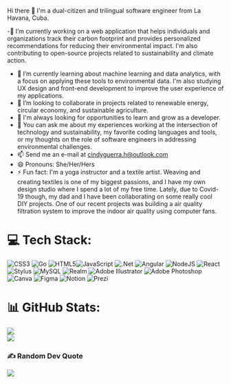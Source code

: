 Hi there 👋 I'm a dual-citizen and trilingual software engineer from La Havana, Cuba. 

-🔭 I’m currently working on a web application that helps individuals and organizations track their carbon footprint and provides personalized recommendations for reducing their environmental impact. I'm also contributing to open-source projects related to sustainability and climate action.
- 🌱 I’m currently learning about machine learning and data analytics, with a focus on applying these tools to environmental data. I'm also studying UX design and front-end development to improve the user experience of my applications.
- 👯 I’m looking to collaborate in projects related to renewable energy, circular economy, and sustainable agriculture.
- 🤔 I'm always looking for opportunities to learn and grow as a developer. 
- 💬 You can ask me about my experiences working at the intersection of technology and sustainability, my favorite coding languages and tools, or my thoughts on the role of software engineers in addressing environmental challenges.
- 📫 Send me an e-mail at cindyguerra.h@outlook.com
- 😄 Pronouns: She/Her/Hers
- ⚡ Fun fact: I'm a yoga instructor and a textile artist. Weaving and creating textiles is one of my biggest passions, and I have my own design studio where I spend a lot of my free time. Lately, due to Covid-19 though, my dad and I have been collaborating on some really cool DIY projects. One of our recent projects was building a air quality filtration system to improve the indoor air quality using computer fans. 

# 💻 Tech Stack:
![CSS3](https://img.shields.io/badge/css3-%231572B6.svg?style=for-the-badge&logo=css3&logoColor=white) ![Go](https://img.shields.io/badge/go-%2300ADD8.svg?style=for-the-badge&logo=go&logoColor=white) ![HTML5](https://img.shields.io/badge/html5-%23E34F26.svg?style=for-the-badge&logo=html5&logoColor=white)![JavaScript](https://img.shields.io/badge/javascript-%23323330.svg?style=for-the-badge&logo=javascript&logoColor=%23F7DF1E) ![.Net](https://img.shields.io/badge/.NET-5C2D91?style=for-the-badge&logo=.net&logoColor=white) ![Angular](https://img.shields.io/badge/angular-%23DD0031.svg?style=for-the-badge&logo=angular&logoColor=white) ![NodeJS](https://img.shields.io/badge/node.js-6DA55F?style=for-the-badge&logo=node.js&logoColor=white) ![React](https://img.shields.io/badge/react-%2320232a.svg?style=for-the-badge&logo=react&logoColor=%2361DAFB)![Stylus](https://img.shields.io/badge/stylus-%23ff6347.svg?style=for-the-badge&logo=stylus&logoColor=white) ![MySQL](https://img.shields.io/badge/mysql-%2300f.svg?style=for-the-badge&logo=mysql&logoColor=white) ![Realm](https://img.shields.io/badge/Realm-39477F?style=for-the-badge&logo=realm&logoColor=white) ![Adobe Illustrator](https://img.shields.io/badge/adobeillustrator-%23FF9A00.svg?style=for-the-badge&logo=adobeillustrator&logoColor=white) ![Adobe Photoshop](https://img.shields.io/badge/adobephotoshop-%2331A8FF.svg?style=for-the-badge&logo=adobephotoshop&logoColor=white) ![Canva](https://img.shields.io/badge/Canva-%2300C4CC.svg?style=for-the-badge&logo=Canva&logoColor=white) 	![Figma](https://img.shields.io/badge/figma-%23F24E1E.svg?style=for-the-badge&logo=figma&logoColor=white) ![Notion](https://img.shields.io/badge/Notion-%23000000.svg?style=for-the-badge&logo=notion&logoColor=white) ![Prezi](https://img.shields.io/badge/Prezi-%23000000.svg?style=for-the-badge&logo=Prezi&logoColor=white) 
# 📊 GitHub Stats:
![](https://github-readme-stats.vercel.app/api?username=saidcindy&theme=dark&hide_border=false&include_all_commits=false&count_private=false)<br/>
![](https://github-readme-streak-stats.herokuapp.com/?user=saidcindy&theme=dark&hide_border=false)<br/>

### ✍️ Random Dev Quote
![](https://quotes-github-readme.vercel.app/api?type=horizontal&theme=tokyonight)

<!-- Proudly created by Cindy Guerra -->
